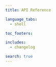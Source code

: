 ```yaml
---
title: API Reference

language_tabs:
  - shell

toc_footers:

includes:
  - changelog

search: true
---
```

